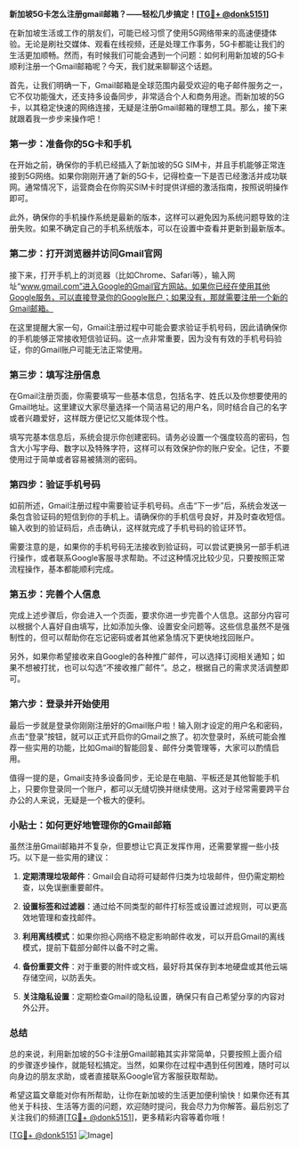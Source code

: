 **新加坡5G卡怎么注册gmail邮箱？——轻松几步搞定！[[TG💪+ @donk5151](https://t.me/s/donk5151)]**

在新加坡生活或工作的朋友们，可能已经习惯了使用5G网络带来的高速便捷体验。无论是刷社交媒体、观看在线视频，还是处理工作事务，5G卡都能让我们的生活更加顺畅。然而，有时候我们可能会遇到一个问题：如何利用新加坡的5G卡顺利注册一个Gmail邮箱呢？今天，我们就来聊聊这个话题。

首先，让我们明确一下，Gmail邮箱是全球范围内最受欢迎的电子邮件服务之一，它不仅功能强大，还支持多设备同步，非常适合个人和商务用途。而新加坡的5G卡，以其稳定快速的网络连接，无疑是注册Gmail邮箱的理想工具。那么，接下来就跟着我一步步来操作吧！

### **第一步：准备你的5G卡和手机**
在开始之前，确保你的手机已经插入了新加坡的5G SIM卡，并且手机能够正常连接到5G网络。如果你刚刚开通了新的5G卡，记得检查一下是否已经激活并成功联网。通常情况下，运营商会在你购买SIM卡时提供详细的激活指南，按照说明操作即可。

此外，确保你的手机操作系统是最新的版本，这样可以避免因为系统问题导致的注册失败。如果不确定自己的手机系统版本，可以在设置中查看并更新到最新版本。

### **第二步：打开浏览器并访问Gmail官网**
接下来，打开手机上的浏览器（比如Chrome、Safari等），输入网址“www.gmail.com”进入Google的Gmail官方网站。如果你已经在使用其他Google服务，可以直接登录你的Google账户；如果没有，那就需要注册一个新的Gmail邮箱。

在这里提醒大家一句，Gmail注册过程中可能会要求验证手机号码，因此请确保你的手机能够正常接收短信验证码。这一点非常重要，因为没有有效的手机号码验证，你的Gmail账户可能无法正常使用。

### **第三步：填写注册信息**
在Gmail注册页面，你需要填写一些基本信息，包括名字、姓氏以及你想要使用的Gmail地址。这里建议大家尽量选择一个简洁易记的用户名，同时结合自己的名字或者兴趣爱好，这样既方便记忆又能体现个性。

填写完基本信息后，系统会提示你创建密码。请务必设置一个强度较高的密码，包含大小写字母、数字以及特殊字符，这样可以有效保护你的账户安全。记住，不要使用过于简单或者容易被猜测的密码。

### **第四步：验证手机号码**
如前所述，Gmail注册过程中需要验证手机号码。点击“下一步”后，系统会发送一条包含验证码的短信到你的手机上。请确保你的手机信号良好，并及时查收短信。输入收到的验证码后，点击确认，这样就完成了手机号码的验证环节。

需要注意的是，如果你的手机号码无法接收到验证码，可以尝试更换另一部手机进行操作，或者联系Google客服寻求帮助。不过这种情况比较少见，只要按照正常流程操作，基本都能顺利完成。

### **第五步：完善个人信息**
完成上述步骤后，你会进入一个页面，要求你进一步完善个人信息。这部分内容可以根据个人喜好自由填写，比如添加头像、设置安全问题等。这些信息虽然不是强制性的，但可以帮助你在忘记密码或者其他紧急情况下更快地找回账户。

另外，如果你希望接收来自Google的各种推广邮件，可以选择订阅相关通知；如果不想被打扰，也可以勾选“不接收推广邮件”。总之，根据自己的需求灵活调整即可。

### **第六步：登录并开始使用**
最后一步就是登录你刚刚注册好的Gmail账户啦！输入刚才设定的用户名和密码，点击“登录”按钮，就可以正式开启你的Gmail之旅了。初次登录时，系统可能会推荐一些实用的功能，比如Gmail的智能回复、邮件分类管理等，大家可以酌情启用。

值得一提的是，Gmail支持多设备同步，无论是在电脑、平板还是其他智能手机上，只要你登录同一个账户，都可以无缝切换并继续使用。这对于经常需要跨平台办公的人来说，无疑是一个极大的便利。

### **小贴士：如何更好地管理你的Gmail邮箱**
虽然注册Gmail邮箱并不复杂，但要想让它真正发挥作用，还需要掌握一些小技巧。以下是一些实用的建议：

1. **定期清理垃圾邮件**：Gmail会自动将可疑邮件归类为垃圾邮件，但仍需定期检查，以免误删重要邮件。
   
2. **设置标签和过滤器**：通过给不同类型的邮件打标签或设置过滤规则，可以更高效地管理和查找邮件。
   
3. **利用离线模式**：如果你担心网络不稳定影响邮件收发，可以开启Gmail的离线模式，提前下载部分邮件以备不时之需。
   
4. **备份重要文件**：对于重要的附件或文档，最好将其保存到本地硬盘或其他云端存储空间，以防丢失。

5. **关注隐私设置**：定期检查Gmail的隐私设置，确保只有自己希望分享的内容对外公开。

### **总结**
总的来说，利用新加坡的5G卡注册Gmail邮箱其实非常简单，只要按照上面介绍的步骤逐步操作，就能轻松搞定。当然，如果你在过程中遇到任何困难，随时可以向身边的朋友求助，或者直接联系Google官方客服获取帮助。

希望这篇文章能对你有所帮助，让你在新加坡的生活更加便利愉快！如果你还有其他关于科技、生活等方面的问题，欢迎随时提问，我会尽力为你解答。最后别忘了关注我们的频道[[TG💪+ @donk5151](https://t.me/s/donk5151)]，更多精彩内容等着你哦！

[[TG💪+ @donk5151](https://t.me/s/donk5151) ![Image](https://i.postimg.cc/rwNCRYN7/Snipaste-2025-04-30-17-27-05.png)]